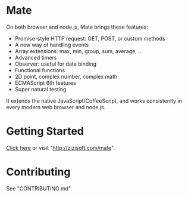 # Mate

On both browser and node.js, Mate brings these features:

- Promise-style HTTP request: GET, POST, or custom methods
- A new way of handling events
- Array extensions: max, min, group, sum, average, ...
- Advanced timers
- Observer: useful for data binding
- Functional functions
- 2D point, complex number, complex math
- ECMAScript 6th features
- Super natural testing

It extends the native JavaScript/CoffeeScript, and works consistently in every modern web browser and node.js.

# Getting Started

[Click here](http://zizisoft.com/mate) or visit "http://zizisoft.com/mate".

# Contributing

See "CONTRIBUTING.md".
